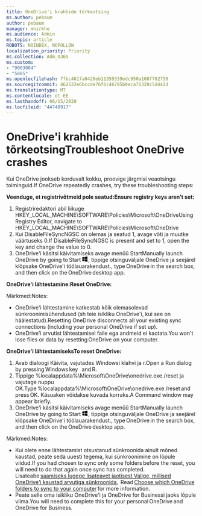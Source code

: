 ```yaml
---
title: OneDrive'i krahhide tõrkeotsing
ms.author: pebaum
author: pebaum
manager: mnirkhe
ms.audience: Admin
ms.topic: article
ROBOTS: NOINDEX, NOFOLLOW
localization_priority: Priority
ms.collection: Adm_O365
ms.custom:
- "9003084"
- "5885"
ms.openlocfilehash: 7fbc4617a0426eb11359339edc950a108f782750
ms.sourcegitcommit: 462522e6bccde76f6c46795b0eca71320c5d442d
ms.translationtype: MT
ms.contentlocale: et-EE
ms.lasthandoff: 06/15/2020
ms.locfileid: "44748917"
---
```

# <a name="troubleshoot-onedrive-crashes"></a><span data-ttu-id="45f6e-102">OneDrive'i krahhide tõrkeotsing</span><span class="sxs-lookup"><span data-stu-id="45f6e-102">Troubleshoot OneDrive crashes</span></span>

<span data-ttu-id="45f6e-103">Kui OneDrive jookseb korduvalt kokku, proovige järgmisi veaotsingu toiminguid.</span><span class="sxs-lookup"><span data-stu-id="45f6e-103">If OneDrive repeatedly crashes, try these troubleshooting steps:</span></span>

<span data-ttu-id="45f6e-104">**Veenduge, et registrivõtmeid pole seatud:**</span><span class="sxs-lookup"><span data-stu-id="45f6e-104">**Ensure registry keys aren’t set:**</span></span>

1. <span data-ttu-id="45f6e-105">Registriredaktori abil liikuge HKEY_LOCAL_MACHINE\SOFTWARE\Policies\Microsoft\OneDrive</span><span class="sxs-lookup"><span data-stu-id="45f6e-105">Using Registry Editor, navigate to HKEY_LOCAL_MACHINE\SOFTWARE\Policies\Microsoft\OneDrive</span></span>
2. <span data-ttu-id="45f6e-106">Kui DisableFileSyncNGSC on olemas ja seatud 1, avage võti ja muutke väärtuseks 0.</span><span class="sxs-lookup"><span data-stu-id="45f6e-106">If DisableFileSyncNGSC is present and set to 1, open the key and change the value to 0.</span></span>
3. <span data-ttu-id="45f6e-107">OneDrive'i käsitsi käivitamiseks avage menüü Start</span><span class="sxs-lookup"><span data-stu-id="45f6e-107">Manually launch OneDrive by going to Start</span></span> ![Vajutage Windowsi klahvi](data:image/png;base64,iVBORw0KGgoAAAANSUhEUgAAABEAAAAOCAYAAADJ7fe0AAAAAXNSR0IArs4c6QAAAARnQU1BAACxjwv8YQUAAAAJcEhZcwAADsQAAA7EAZUrDhsAAADxSURBVDhPY/wPBAx4wR+Gd6/fM7x9/ZTh9ZuXDGdPnWE4tH0rw/UHDxlaVp9kCDCSYWABKfv35wfD+/cfGV4+fcLw5uVjhlOXzzFsX/qWYebmZAZPWWOGO2DD8ACQS9Y3e4Bcg4Y9/t94fPa/CoY4Aq8/+xik/T8TkEMxGDyGgANWwSqeobvbGSyAADIM3BwCDKXd3QyfoCLoQEGAA0xTxSWjsYMJwLHjkruU4UXSJ4YnT54x3Dh/luHmjfMMmw9wMjCDlRAGBDPgjy8fGT5//8rw9P4Thge3zzNcvXmDYevmfQzXb1xlmH/0ATADyjAAAKdWkD3ZSwNeAAAAAElFTkSuQmCC)<span data-ttu-id="45f6e-109">, tippige otsinguväljale OneDrive ja seejärel klõpsake OneDrive'i töölauarakendust.</span><span class="sxs-lookup"><span data-stu-id="45f6e-109">, type OneDrive in the search box, and then click on the OneDrive desktop app.</span></span>

<span data-ttu-id="45f6e-110">**OneDrive'i lähtestamine:**</span><span class="sxs-lookup"><span data-stu-id="45f6e-110">**Reset OneDrive:**</span></span>

<span data-ttu-id="45f6e-111">Märkmed:</span><span class="sxs-lookup"><span data-stu-id="45f6e-111">Notes:</span></span>

- <span data-ttu-id="45f6e-112">OneDrive'i lähtestamine katkestab kõik olemasolevad sünkroonimisühendused (sh teie isikliku OneDrive'i, kui see on häälestatud).</span><span class="sxs-lookup"><span data-stu-id="45f6e-112">Resetting OneDrive disconnects all your existing sync connections (including your personal OneDrive if set up).</span></span>
- <span data-ttu-id="45f6e-113">OneDrive'i arvutist lähtestamisel faile ega andmeid ei kaotata.</span><span class="sxs-lookup"><span data-stu-id="45f6e-113">You won't lose files or data by resetting OneDrive on your computer.</span></span>

<span data-ttu-id="45f6e-114">**OneDrive'i lähtestamiseks**</span><span class="sxs-lookup"><span data-stu-id="45f6e-114">**To reset OneDrive:**</span></span>

1. <span data-ttu-id="45f6e-115">Avab dialoogi Käivita, vajutades Windowsi klahvi ja r.</span><span class="sxs-lookup"><span data-stu-id="45f6e-115">Open a Run dialog by pressing Windows key    and R.</span></span>
2. <span data-ttu-id="45f6e-116">Tippige %localappdata%\Microsoft\OneDrive\onedrive.exe /reset ja vajutage nuppu OK.</span><span class="sxs-lookup"><span data-stu-id="45f6e-116">Type %localappdata%\Microsoft\OneDrive\onedrive.exe /reset and press OK.</span></span> <span data-ttu-id="45f6e-117">Käsuaken võidakse kuvada korraks.</span><span class="sxs-lookup"><span data-stu-id="45f6e-117">A Command window may appear briefly.</span></span>
3. <span data-ttu-id="45f6e-118">OneDrive'i käsitsi käivitamiseks avage menüü Start</span><span class="sxs-lookup"><span data-stu-id="45f6e-118">Manually launch OneDrive by going to Start</span></span> ![Vajutage Windowsi klahvi](data:image/png;base64,iVBORw0KGgoAAAANSUhEUgAAABEAAAAOCAYAAADJ7fe0AAAAAXNSR0IArs4c6QAAAARnQU1BAACxjwv8YQUAAAAJcEhZcwAADsQAAA7EAZUrDhsAAADxSURBVDhPY/wPBAx4wR+Gd6/fM7x9/ZTh9ZuXDGdPnWE4tH0rw/UHDxlaVp9kCDCSYWABKfv35wfD+/cfGV4+fcLw5uVjhlOXzzFsX/qWYebmZAZPWWOGO2DD8ACQS9Y3e4Bcg4Y9/t94fPa/CoY4Aq8/+xik/T8TkEMxGDyGgANWwSqeobvbGSyAADIM3BwCDKXd3QyfoCLoQEGAA0xTxSWjsYMJwLHjkruU4UXSJ4YnT54x3Dh/luHmjfMMmw9wMjCDlRAGBDPgjy8fGT5//8rw9P4Thge3zzNcvXmDYevmfQzXb1xlmH/0ATADyjAAAKdWkD3ZSwNeAAAAAElFTkSuQmCC)<span data-ttu-id="45f6e-120">, tippige otsinguväljale OneDrive ja seejärel klõpsake OneDrive'i töölauarakendust.</span><span class="sxs-lookup"><span data-stu-id="45f6e-120">, type OneDrive in the search box, and then click on the OneDrive desktop app.</span></span>

<span data-ttu-id="45f6e-121">Märkmed:</span><span class="sxs-lookup"><span data-stu-id="45f6e-121">Notes:</span></span>

- <span data-ttu-id="45f6e-122">Kui olete enne lähtestamist otsustanud sünkroonida ainult mõned kaustad, peate seda uuesti tegema, kui sünkroonimine on lõpule viidud.</span><span class="sxs-lookup"><span data-stu-id="45f6e-122">If you had chosen to sync only some folders before the reset, you will need to do that again once sync has completed.</span></span> <span data-ttu-id="45f6e-123">Lisateabe [saamiseks lugege lisateavet jaotisest Valige, millised OneDrive'i kaustad arvutiga sünkroonida.](https://support.office.com/article/98b8b011-8b94-419b-aa95-a14ff2415e85)  </span><span class="sxs-lookup"><span data-stu-id="45f6e-123">Read [Choose which OneDrive folders to sync to your computer](https://support.office.com/article/98b8b011-8b94-419b-aa95-a14ff2415e85) for more information.</span></span>
- <span data-ttu-id="45f6e-124">Peate selle oma isikliku OneDrive'i ja OneDrive for Businessi jaoks lõpule viima.</span><span class="sxs-lookup"><span data-stu-id="45f6e-124">You will need to complete this for your personal OneDrive and OneDrive for Business.</span></span>